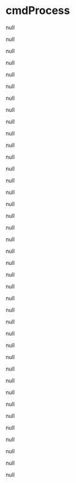 # cmdProcess
null



null



null



null



null



null



null



null



null



null



null



null



null



null



null



null



null



null



null



null



null



null



null



null



null



null



null



null



null



null



null



null



null



null



null



null



null



null



null



